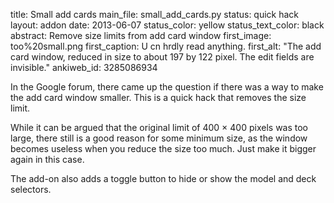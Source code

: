 title: Small add cards
main_file: small_add_cards.py
status: quick hack
layout: addon
date: 2013-06-07
status_color: yellow
status_text_color: black
abstract: Remove size limits from add card window
first_image: too%20small.png
first_caption: U cn hrdly read anything.
first_alt: "The add card window, reduced in size to about 197 by 122
pixel. The edit fields are invisible."
ankiweb_id: 3285086934

In the Google forum, there came up the question if there was a way to
make the add card window smaller. This is a quick hack that removes
the size limit.

While it can be argued that the original limit of 400 &times; 400
pixels was too large, there still is a good reason for some minimum
size, as the window becomes useless when you reduce the size too
much. Just make it bigger again in this case.

The add-on also adds a toggle button to hide or show the model and
deck selectors.
